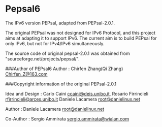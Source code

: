 # Pepsal6
The IPv6 version PEPsal, adapted from PEPsal-2.0.1.

The original PEPsal was not designed for IPv6 Protocol, and this project aims at adapting it to support IPv6.
The current aim is to build PEPsal for only IPv6, but not for IPv4/IPv6 simultaneously.


The source code of original pepsal-2.0.1 was obtained from "sourceforge.net/projects/pepsal/".

###Author of PEPsal6
Author          : Chirfen Zhang(Qi Zhang) <Chirfen_Z@163.com>



###Copyright information of the original PEPsal-2.0.1

Idea and Design	: Carlo Caini <ccaini@deis.unibo.it>, 
		  Rosario Firrincieli <rfirrincieli@arces.unibo.it>
		  Daniele Lacamera <root@danielinux.net>

Author		: Daniele Lacamera <root@danielinux.net>

Co-Author	: Sergio Ammirata <sergio.ammirata@wialan.com>

